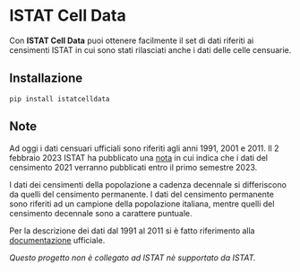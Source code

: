 # ISTAT Cell Data

Con **ISTAT Cell Data** puoi ottenere facilmente il set di dati riferiti ai censimenti ISTAT in cui sono stati rilasciati anche i dati delle celle censuarie.

## Installazione

`pip install istatcelldata`

## Note
Ad oggi i dati censuari ufficiali sono riferiti agli anni 1991, 2001 e 2011.
Il 2 febbraio 2023 ISTAT ha pubblicato una [nota](https://www.istat.it/it/archivio/280254) in cui indica che i dati del censimento 2021 verranno pubblicati entro il primo semestre 2023.

I dati dei censimenti della popolazione a cadenza decennale si differiscono da quelli del censimento permanente. I dati del censimento permanente sono riferiti ad un campione della popolazione italiana, mentre quelli del censimento decennale sono a carattere puntuale.

Per la descrizione dei dati dal 1991 al 2011 si è fatto riferimento alla [documentazione](https://www.istat.it/it/files/2013/11/2015.04.28-Descrizione-dati-Pubblicazione.pdf) ufficiale.

*Questo progetto non è collegato ad ISTAT nè supportato da ISTAT.*


